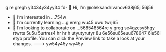  g re gregh y3434y34yy34  fd- 👋 Hi, I’m @oleksandrivanov638j65j 56j56
- 👀 I’m interested in ...754w 
- 🌱 I’m currently learning ...g ererg wu45 uwu twrj65
- 💞️ I’m looking to collaborate on ...568548564re y greg se4gzesy5hgy rtwrts 5u5u 5urtres4 hr hr h utyutyrutyr  8u 6e56su65euu678647 6ie56i etyb profile.
You can click the Preview link to take a look at your changes.
---> yw54y45y wy45y

